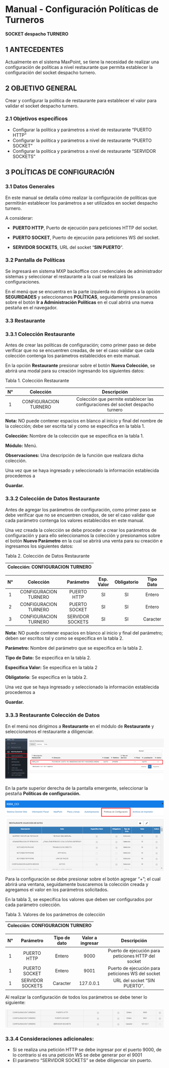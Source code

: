 # Manual - Configuración Políticas de Turneros

**SOCKET despacho TURNERO**


## 1 ANTECEDENTES

Actualmente en el sistema MaxPoint, se tiene la necesidad de realizar una configuración de políticas a nivel restaurante que permita establecer la configuración del socket despacho turnero.

## 2 OBJETIVO GENERAL

Crear y configurar la política de restaurante para establecer el valor para validar el socket despacho turnero.

### 2.1 Objetivos específicos

- Configurar la política y parámetros a nivel de restaurante “PUERTO HTTP”
- Configurar la política y parámetros a nivel de restaurante “PUERTO SOCKET”
- Configurar la política y parámetros a nivel de restaurante “SERVIDOR SOCKETS”

## 3 POLÍTICAS DE CONFIGURACIÓN

### 3.1 Datos Generales

En este manual se detalla cómo realizar la configuración de políticas que permitirán establecer los parámetros a ser utilizados en socket despacho turnero.

A considerar:

- **PUERTO HTTP**, Puerto de ejecución para peticiones HTTP del socket.

- **PUERTO SOCKET**, Puerto de ejecución para peticiones WS del socket.

- **SERVIDOR SOCKETS**, URL del socket “**SIN PUERTO**”.

### 3.2 Pantalla de Políticas

Se ingresará en sistema MXP backoffice con credenciales de administrador sistemas y seleccionar el restaurante a la cual se realizará las configuraciones.

En el menú que se encuentra en la parte izquierda no dirigimos a la opción **SEGURIDADES** y seleccionamos **POLÍTICAS**, seguidamente presionamos sobre el botón **Ir a Administración Políticas** en el cual abrirá una nueva pestaña en el navegador.

### 3.3 Restaurante

### 3.3.1 Colección Restaurante

Antes de crear las políticas de configuración; como primer paso se debe verificar que no se encuentren creadas, de ser el caso validar que cada colección contenga los parámetros establecidos en este manual.

En la opción **Restaurante** presionar sobre el botón **Nueva Colección**, se abrirá una modal para su creación ingresando los siguientes datos:

Tabla 1. Colección Restaurante

| N° |       Colección       |                                    Descripción                                   |
|:--:|:---------------------:|:--------------------------------------------------------------------------------:|
| 1  | CONFIGURACION TURNERO | Colección que permite establecer las configuraciones del socket despacho turnero |



**Nota:** NO puede contener espacios en blanco al inicio y final del nombre de la colección; debe ser escrita tal y como se especifica en la tabla 1.

**Colección:** Nombre de la colección que se especifica en la tabla 1.

**Módulo:** Menú.

**Observaciones:** Una descripción de la función que realizara dicha colección.

Una vez que se haya ingresado y seleccionado la información establecida procedemos a

**Guardar.**

### 3.3.2 Colección de Datos Restaurante

Antes de agregar los parámetros de configuración, como primer paso se debe verificar que no se encuentren creados, de ser el caso validar que cada parámetro contenga los valores establecidos en este manual.

Una vez creada la colección se debe proceder a crear los parámetros de configuración y para ello seleccionamos la colección y presionamos sobre el botón **Nuevo Parámetro** en la cual se abrirá una venta para su creación e ingresamos los siguientes datos:

Tabla 2. Colección de Datos Restaurante


| Colección: CONFIGURACION TURNERO |
|----------------------------------|

|  N° |       Colección       |     Parámetro    | Esp. Valor | Obligatorio | Tipo Dato |
|:---:|:---------------------:|:----------------:|:----------:|:-----------:|:---------:|
| 1   | CONFIGURACION TURNERO | PUERTO HTTP      |     SI     |      SI     |   Entero  |
| 2   | CONFIGURACION TURNERO | PUERTO SOCKET    |     SI     |      SI     |   Entero  |
| 3   | CONFIGURACION TURNERO | SERVIDOR SOCKETS |     SI     |      SI     |  Caracter |

**Nota:** NO puede contener espacios en blanco al inicio y final del parámetro; deben ser escritos tal y como se especifica en la tabla 2.

**Parámetro:** Nombre del parámetro que se especifica en la tabla 2.

**Tipo de Dato:** Se especifica en la tabla 2.

**Especifica Valor:** Se especifica en la tabla 2

**Obligatorio**: Se especifica en la tabla 2.

Una vez que se haya ingresado y seleccionado la información establecida procedemos a

 **Guardar.**

### 3.3.3 Restaurante Colección de Datos

En el menú nos dirigimos a **Restaurante** en el módulo de **Restaurante** y seleccionamos el restaurante a diligenciar. 

![](1.png)


En la parte superior derecha de la pantalla emergente, seleccionar la pestaña **Políticas de configuración.**

![](2.png)

Para la configuración se debe presionar sobre el botón agregar “+”; el cual abrirá una ventana, seguidamente buscaremos la colección creada y agregamos el valor en los parámetros solicitados.

En la tabla 3, se especifica los valores que deben ser configurados por cada parámetro colección.

Tabla 3. Valores de los parámetros de colección

| Colección: CONFIGURACION TURNERO |
|----------------------------------|


| N° |     Parámetro    | Tipo de dato | Valor a ingresar |                     Descripción                     |
|:--:|:----------------:|:------------:|:----------------:|:---------------------------------------------------:|
|  1 | PUERTO HTTP      |    Entero    |       9000       | Puerto de ejecución para peticiones HTTP del socket |
|  1 | PUERTO SOCKET    |    Entero    |       9001       | Puerto de ejecución para peticiones WS del socket   |
|  1 | SERVIDOR SOCKETS |   Caracter   |     127.0.0.1    | URL del socket “SIN PUERTO”.                        |


Al realizar la configuración de todos los parámetros se debe tener lo siguiente:


![](3.png)

### 3.3.4 Consideraciones adicionales:

- Si se realiza una petición HTTP se debe ingresar por el puerto 9000, de lo contrario si es una petición WS se debe generar por el 9001 
- El parámetro “SERVIDOR SOCKETS” se debe diligenciar sin puerto.
